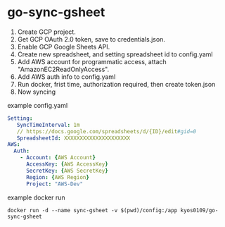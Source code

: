# go-sync-gsheet
1. Create GCP project.
2. Get GCP OAuth 2.0 token, save to credentials.json.
3. Enable GCP Google Sheets API.
4. Create new spreadsheet, and setting spreadsheet id to config.yaml
5. Add AWS account for programmatic access, attach "AmazonEC2ReadOnlyAccess".
6. Add AWS auth info to config.yaml
7. Run docker, frist time, authorization required, then create token.json
8. Now syncing

example config.yaml
```yaml
Setting:
   SyncTimeInterval: 1m
   // https://docs.google.com/spreadsheets/d/{ID}/edit#gid=0
   SpreadsheetId: XXXXXXXXXXXXXXXXXXXXX
AWS:
  Auth:
    - Account: {AWS Account}
      AccessKey: {AWS AccessKey}
      SecretKey: {AWS SecretKey}
      Region: {AWS Region}
      Project: "AWS-Dev"

```

example docker run 
```
docker run -d --name sync-gsheet -v $(pwd)/config:/app kyos0109/go-sync-gsheet
```
